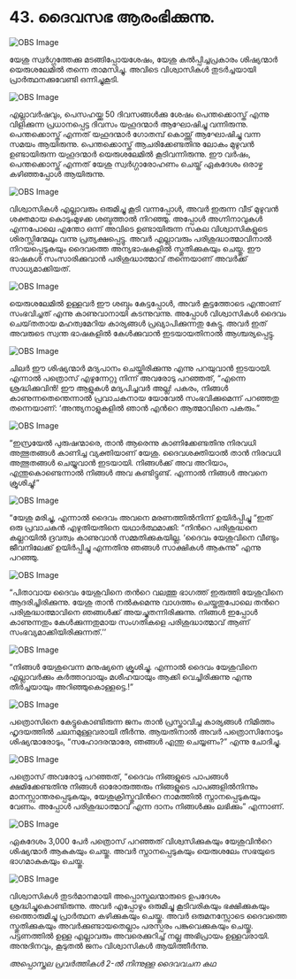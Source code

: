 # 43.   ദൈവസഭ ആരംഭിക്കുന്നു.

![OBS Image](https://cdn.door43.org/obs/jpg/360px/obs-en-43-01.jpg)

യേശു സ്വര്‍ഗ്ഗത്തേക്കു മടങ്ങിപ്പോയശേഷം, യേശു കല്‍പ്പിച്ചപ്രകാരം ശിഷ്യന്മാര്‍ യെരുശലേമില്‍ തന്നെ താമസിച്ചു. അവിടെ വിശ്വാസികള്‍ തുടര്‍ച്ചയായി പ്രാര്‍ത്ഥനക്കുവേണ്ടി ഒന്നിച്ചുകൂടി. 

![OBS Image](https://cdn.door43.org/obs/jpg/360px/obs-en-43-02.jpg)

എല്ലാവര്‍ഷവും, പെസഹയ്ക്കു 50 ദിവസങ്ങള്‍ക്കു ശേഷം  പെന്തക്കൊസ്ത് എന്നു വിളിക്കുന്ന പ്രധാനപ്പെട്ട ദിവസം യഹൂദന്മാര്‍ ആഘോഷിച്ചു വന്നിരുന്നു. പെന്തക്കൊസ്ത് എന്നത് യഹൂദന്മാര്‍ ഗോതമ്പ് കൊയ്ത്ത് ആഘോഷിച്ചു വന്ന സമയം ആയിരുന്നു. പെന്തക്കൊസ്ത് ആചരിക്കേണ്ടതിനു  ലോകം മുഴുവന്‍ ഉണ്ടായിരുന്ന യഹൂദന്മാര്‍ യെരുശലേമില്‍ കൂടിവന്നിരുന്നു. ഈ വര്‍ഷം, പെന്തക്കൊസ്ത് എന്നത് യേശു സ്വര്‍ഗ്ഗാരോഹണം ചെയ്ത് ഏകദേശം ഒരാഴ്ച കഴിഞ്ഞപ്പോള്‍ ആയിരുന്നു. 

![OBS Image](https://cdn.door43.org/obs/jpg/360px/obs-en-43-03.jpg)

വിശ്വാസികള്‍ എല്ലാവരും ഒരുമിച്ചു കൂടി വന്നപ്പോള്‍, അവര്‍ ഇരുന്ന വീട് മുഴുവന്‍ ശക്തമായ കൊടുംമുഴക്ക ശബ്ദത്താല്‍ നിറഞ്ഞു. അപ്പോള്‍ അഗ്നിനാവുകള്‍ എന്നപോലെ എന്തോ ഒന്ന് അവിടെ ഉണ്ടായിരുന്ന സകല വിശ്വാസികളുടെ ശിരസ്സിന്മേലും വന്നു പ്രത്യക്ഷപ്പെട്ടു. അവര്‍ എല്ലാവരും പരിശുദ്ധാത്മാവിനാല്‍ നിറയപ്പെടുകയും ദൈവത്തെ അന്യഭാഷകളില്‍ സ്തുതിക്കുകയും ചെയ്തു. ഈ ഭാഷകള്‍ സംസാരിക്കുവാന്‍ പരിശുദ്ധാത്മാവ് തന്നെയാണ് അവര്‍ക്ക് സാധ്യമാക്കിയത്.

![OBS Image](https://cdn.door43.org/obs/jpg/360px/obs-en-43-04.jpg)

യെരുശലേമില്‍ ഉള്ളവര്‍ ഈ ശബ്ദം കേട്ടപ്പോള്‍, അവര്‍ കൂട്ടത്തോടെ എന്താണ് സംഭവിച്ചത് എന്നു കാണുവാനായി കടന്നുവന്നു. അപ്പോള്‍ വിശ്വാസികള്‍ ദൈവം ചെയ്‌തതായ മഹത്വമേറിയ കാര്യങ്ങള്‍ പ്രഖ്യാപിക്കുന്നതു കേട്ടു. അവര്‍ ഇത് അവരുടെ സ്വന്ത ഭാഷകളില്‍ കേള്‍ക്കുവാന്‍ ഇടയായതിനാല്‍ ആശ്ചര്യപ്പെട്ടു.

![OBS Image](https://cdn.door43.org/obs/jpg/360px/obs-en-43-05.jpg)

ചിലര്‍ ഈ ശിഷ്യന്മാര്‍ മദ്യപാനം ചെയ്തിരിക്കുന്നു എന്നു പറയുവാന്‍ ഇടയായി. എന്നാല്‍ പത്രൊസ് എഴുന്നേറ്റു നിന്ന് അവരോടു പറഞ്ഞത്, “എന്നെ ശ്രദ്ധിക്കുവിന്‍! ഈ ആളുകള്‍ മദ്യപിച്ചവര്‍ അല്ല! പകരം, നിങ്ങള്‍ കാണുന്നതെന്തെന്നാല്‍ പ്രവാചകനായ യോവേല്‍ സംഭവിക്കുമെന്ന് പറഞ്ഞതു തന്നെയാണ്: ‘അന്ത്യനാളുകളില്‍ ഞാന്‍ എന്‍റെ ആത്മാവിനെ പകരും.”

![OBS Image](https://cdn.door43.org/obs/jpg/360px/obs-en-43-06.jpg)

“ഇസ്രയേല്‍ പുരുഷന്മാരെ, താന്‍ ആരെന്നു കാണിക്കേണ്ടതിനു നിരവധി അത്ഭുതങ്ങള്‍ കാണിച്ച വ്യക്തിയാണ് യേശു. ദൈവശക്തിയാല്‍ താന്‍ നിരവധി അത്ഭുതങ്ങള്‍ ചെയ്യുവാന്‍ ഇടയായി. നിങ്ങള്‍ക്ക് അവ അറിയാം, എന്തുകൊണ്ടെന്നാല്‍ നിങ്ങള്‍ അവ കണ്ടിട്ടുണ്ട്. എന്നാല്‍ നിങ്ങള്‍ അവനെ ക്രൂശിച്ചു!” 

![OBS Image](https://cdn.door43.org/obs/jpg/360px/obs-en-43-07.jpg)

“യേശു മരിച്ചു, എന്നാല്‍ ദൈവം അവനെ മരണത്തില്‍നിന്ന് ഉയിര്‍പ്പിച്ചു “ഇത് ഒരു പ്രവാചകന്‍ എഴുതിയതിനെ യഥാര്‍ത്ഥമാക്കി: “നിന്‍റെ പരിശുദ്ധനെ കല്ലറയില്‍ ദ്രവത്വം കാണുവാന്‍ സമ്മതിക്കുകയില്ല. ‘ദൈവം യേശുവിനെ വീണ്ടും ജീവനിലേക്ക് ഉയിര്‍പ്പിച്ചു എന്നതിനു ഞങ്ങള്‍ സാക്ഷികള്‍ ആകുന്നു” എന്നു പറഞ്ഞു. 

![OBS Image](https://cdn.door43.org/obs/jpg/360px/obs-en-43-08.jpg)

“പിതാവായ ദൈവം യേശുവിനെ തന്‍റെ വലത്തു ഭാഗത്ത് ഇരുത്തി യേശുവിനെ ആദരിച്ചിരിക്കുന്നു. യേശു താന്‍ നല്‍കുമെന്നു വാഗ്ദത്തം ചെയ്തതുപോലെ തന്‍റെ പരിശുദ്ധാത്മാവിനെ ഞങ്ങള്‍ക്ക് അയച്ചുതന്നിരിക്കുന്നു. നിങ്ങള്‍ ഇപ്പോള്‍ കാണുന്നതും കേള്‍ക്കുന്നതുമായ സംഗതികളെ പരിശുദ്ധാത്മാവ് ആണ് സംഭവ്യമാക്കിയിരിക്കുന്നത്.’’ 

![OBS Image](https://cdn.door43.org/obs/jpg/360px/obs-en-43-09.jpg)

“നിങ്ങള്‍ യേശുവെന്ന മനുഷ്യനെ ക്രൂശിച്ചു. എന്നാല്‍ ദൈവം യേശുവിനെ എല്ലാവര്‍ക്കും കര്‍ത്താവായും മശീഹയായും ആക്കി വെച്ചിരിക്കുന്നു എന്നു തീര്‍ച്ചയായും അറിഞ്ഞുകൊള്ളട്ടെ.!”

![OBS Image](https://cdn.door43.org/obs/jpg/360px/obs-en-43-10.jpg)

പത്രൊസിനെ കേട്ടുകൊണ്ടിരുന്ന ജനം താന്‍ പ്രസ്താവിച്ച കാര്യങ്ങള്‍ നിമിത്തം ഹൃദയത്തില്‍ ചലനമുള്ളവരായി തീര്‍ന്നു. ആയതിനാല്‍ അവര്‍ പത്രൊസിനോടും ശിഷ്യന്മാരോടും, “സഹോദരന്മാരേ, ഞങ്ങള്‍ എന്തു ചെയ്യണം?” എന്നു ചോദിച്ചു.

![OBS Image](https://cdn.door43.org/obs/jpg/360px/obs-en-43-11.jpg)

പത്രൊസ് അവരോടു പറഞ്ഞത്, “ദൈവം നിങ്ങളുടെ പാപങ്ങള്‍ ക്ഷമിക്കേണ്ടതിനു നിങ്ങള്‍ ഓരോരുത്തരും നിങ്ങളുടെ പാപങ്ങളില്‍നിന്നും മാനസ്സാന്തരപ്പെടുകയും, യേശുക്രിസ്തുവിന്‍റെ നാമത്തില്‍ സ്നാനപ്പെടുകയും വേണം. അപ്പോള്‍ പരിശുദ്ധാത്മാവ് എന്ന ദാനം നിങ്ങള്‍ക്കും ലഭിക്കും” എന്നാണ്. 

![OBS Image](https://cdn.door43.org/obs/jpg/360px/obs-en-43-12.jpg)

ഏകദേശം 3,000 പേര്‍ പത്രൊസ് പറഞ്ഞത് വിശ്വസിക്കുകയും യേശുവിന്‍റെ ശിഷ്യന്മാര്‍ ആകുകയും ചെയ്തു. അവര്‍ സ്നാനപ്പെടുകയും യെരുശലേം സഭയുടെ ഭാഗമാകുകയും ചെയ്തു. 

![OBS Image](https://cdn.door43.org/obs/jpg/360px/obs-en-43-13.jpg)

വിശ്വാസികള്‍ തുടര്‍മാനമായി അപ്പൊസ്തലന്മാരുടെ ഉപദേശം ശ്രദ്ധിച്ചുകൊണ്ടിരുന്നു. അവര്‍ എപ്പോഴും ഒരുമിച്ചു കൂടിവരികയും ഭക്ഷിക്കുകയും ഒത്തൊരുമിച്ചു പ്രാര്‍ത്ഥന കഴിക്കുകയും ചെയ്തു. അവര്‍ ഒരുമനസ്സോടെ ദൈവത്തെ സ്തുതിക്കുകയും അവര്‍ക്കുണ്ടായതെല്ലാം പരസ്പരം പങ്കുവെക്കുകയും ചെയ്തു. പട്ടണത്തില്‍ ഉള്ള എല്ലാവരും അവരെക്കുറിച്ച് നല്ല അഭിപ്രായം ഉള്ളവരായി. അനുദിനവും, കൂടുതല്‍ ജനം വിശ്വാസികള്‍ ആയിത്തീര്‍ന്നു.

_അപ്പൊസ്തല പ്രവര്‍ത്തികള്‍ 2-ല്‍ നിന്നുള്ള ദൈവവചന കഥ_
